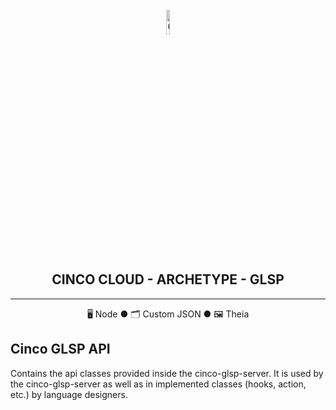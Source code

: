 <div align='center'>

<br />

<img src="../docs/vuepress/src/.vuepress/public/assets/cinco_cloud_logo.png" width="10%" alt="Cinco Cloud Logo" />

<h2>CINCO CLOUD - ARCHETYPE - GLSP</h2>

<hr />

🖥️ Node ● 🗂️ Custom JSON ● 🖼️ Theia

</div>

## Cinco GLSP API

Contains the api classes provided inside the cinco-glsp-server.
It is used by the cinco-glsp-server as well as in implemented classes (hooks, action, etc.) by language designers.
